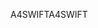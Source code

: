 <span data-ttu-id="368f2-101">A4SWIFT</span><span class="sxs-lookup"><span data-stu-id="368f2-101">A4SWIFT</span></span>